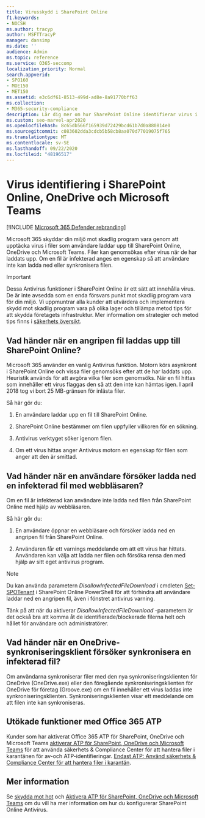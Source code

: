 ```yaml
---
title: Virusskydd i SharePoint Online
f1.keywords:
- NOCSH
ms.author: tracyp
author: MSFTTracyP
manager: dansimp
ms.date: ''
audience: Admin
ms.topic: reference
ms.service: O365-seccomp
localization_priority: Normal
search.appverid:
- SPO160
- MOE150
- MET150
ms.assetid: e3c6df61-8513-499d-ad8e-8a91770bff63
ms.collection:
- M365-security-compliance
description: Lär dig mer om hur SharePoint Online identifierar virus i filer som användare laddar upp och förhindrar att användare laddar ned och synkroniserar filerna.
ms.custom: seo-marvel-apr2020
ms.openlocfilehash: 8c65db566f165939d72429bcd61b7d0a880814e0
ms.sourcegitcommit: c083602dda3cdcb5b58cb8aa070d77019075f765
ms.translationtype: MT
ms.contentlocale: sv-SE
ms.lasthandoff: 09/22/2020
ms.locfileid: "48196517"
---
```

# <a name="virus-detection-in-sharepoint-online-onedrive-and-microsoft-teams"></a>Virus identifiering i SharePoint Online, OneDrive och Microsoft Teams

[!INCLUDE [Microsoft 365 Defender rebranding](../includes/microsoft-defender-for-office.md)]


Microsoft 365 skyddar din miljö mot skadlig program vara genom att upptäcka virus i filer som användare laddar upp till SharePoint Online, OneDrive och Microsoft Teams. Filer kan genomsökas efter virus när de har laddats upp. Om en fil är infekterad anges en egenskap så att användare inte kan ladda ned eller synkronisera filen.

> [!IMPORTANT]
> Dessa Antivirus funktioner i SharePoint Online är ett sätt att innehålla virus. De är inte avsedda som en enda försvars punkt mot skadlig program vara för din miljö. Vi uppmuntrar alla kunder att utvärdera och implementera skydd mot skadlig program vara på olika lager och tillämpa metod tips för att skydda företagets infrastruktur. Mer information om strategier och metod tips finns i [säkerhets översikt](security-roadmap.md).

## <a name="what-happens-when-an-infected-file-is-uploaded-to-sharepoint-online"></a>Vad händer när en angripen fil laddas upp till SharePoint Online?

Microsoft 365 använder en vanlig Antivirus funktion. Motorn körs asynkront i SharePoint Online och vissa filer genomsöks efter att de har laddats upp. Heuristik används för att avgöra vilka filer som genomsöks. När en fil hittas som innehåller ett virus flaggas den så att den inte kan hämtas igen. I april 2018 tog vi bort 25 MB-gränsen för inlästa filer.

Så här gör du:

1. En användare laddar upp en fil till SharePoint Online.

2. SharePoint Online bestämmer om filen uppfyller villkoren för en sökning.

3. Antivirus verktyget söker igenom filen.

4. Om ett virus hittas anger Antivirus motorn en egenskap för filen som anger att den är smittad.

## <a name="what-happens-when-a-user-tries-to-download-an-infected-file-by-using-the-browser"></a>Vad händer när en användare försöker ladda ned en infekterad fil med webbläsaren?

Om en fil är infekterad kan användare inte ladda ned filen från SharePoint Online med hjälp av webbläsaren.

Så här gör du:

1. En användare öppnar en webbläsare och försöker ladda ned en angripen fil från SharePoint Online.

2. Användaren får ett varnings meddelande om att ett virus har hittats. Användaren kan välja att ladda ner filen och försöka rensa den med hjälp av sitt eget antivirus program.

> [!NOTE]
>
> Du kan använda parametern *DisallowInfectedFileDownload* i cmdleten [Set-SPOTenant](https://docs.microsoft.com/powershell/module/sharepoint-online/Set-SPOTenant) i SharePoint Online PowerShell för att förhindra att användare laddar ned en angripen fil, även i fönstret antivirus varning.
>
> Tänk på att när du aktiverar *DisallowInfectedFileDownload* -parametern är det också bra att komma åt de identifierade/blockerade filerna helt och hållet för användare och administratörer.

## <a name="what-happens-when-the-onedrive-sync-client-tries-to-sync-an-infected-file"></a>Vad händer när en OneDrive-synkroniseringsklient försöker synkronisera en infekterad fil?

Om användarna synkroniserar filer med den nya synkroniseringsklienten för OneDrive (OneDrive.exe) eller den föregående synkroniseringsklienten för OneDrive för företag (Groove.exe) om en fil innehåller ett virus laddas inte synkroniseringsklienten. Synkroniseringsklienten visar ett meddelande om att filen inte kan synkroniseras.

## <a name="extended-capabilities-with-office-365-atp"></a>Utökade funktioner med Office 365 ATP

Kunder som har aktiverat Office 365 ATP för SharePoint, OneDrive och Microsoft Teams [aktiverar ATP för SharePoint, OneDrive och Microsoft Teams](turn-on-atp-for-spo-odb-and-teams.md) för att använda säkerhets & Compliance Center för att hantera filer i karantänen för av-och ATP-identifieringar. [Endast ATP: Använd säkerhets & Compliance Center för att hantera filer i karantän](manage-quarantined-messages-and-files.md#atp-only-use-the-security--compliance-center-to-manage-quarantined-files).

## <a name="more-information"></a>Mer information

Se [skydda mot hot](https://docs.microsoft.com/microsoft-365/security/office-365-security/protect-against-threats?view=o365-worldwide#requirements) och [Aktivera ATP för SharePoint, OneDrive och Microsoft Teams](https://docs.microsoft.com/microsoft-365/security/office-365-security/turn-on-atp-for-spo-odb-and-teams?view=o365-worldwide) om du vill ha mer information om hur du konfigurerar SharePoint Online Antivirus.


